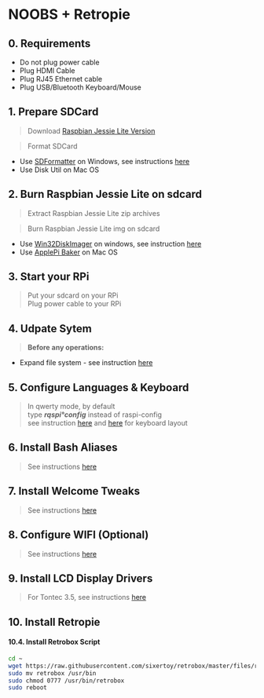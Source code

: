 # NOOBS + Retropie

## 0. Requirements

- Do not plug power cable
- Plug HDMI Cable
- Plug RJ45 Ethernet cable
- Plug USB/Bluetooth Keyboard/Mouse

## 1. Prepare SDCard

> Download [Raspbian Jessie Lite Version](https://www.raspberrypi.org/downloads/raspbian/)

> Format SDCard
  - Use [SDFormatter](https://www.sdcard.org/downloads/formatter_4/eula_windows/index.html) on Windows, see instructions [here](./softwares/sdformatter.md)
  - Use Disk Util on Mac OS

## 2. Burn Raspbian Jessie Lite on sdcard

> Extract Raspbian Jessie Lite zip archives<br>

> Burn Raspbian Jessie Lite img on sdcard
  - Use [Win32DiskImager](http://sourceforge.net/projects/win32diskimager/) on windows, see instruction [here](./softwares/win32diskimager.md)
  - Use [ApplePi Baker](http://www.tweaking4all.com/hardware/raspberry-pi/macosx-apple-pi-baker/) on Mac OS

## 3. Start your RPi

> Put your sdcard on your RPi<br>
> Plug power cable to your RPi<br>

## 4. Udpate Sytem

> **Before any operations:**<br>
- Expand file system - see instruction [here](./tips/update_system.md)

## 5. Configure Languages & Keyboard

> In qwerty mode, by default<br>
> type ***rqspi°config*** instead of raspi-config<br>
> see instruction [here](./tips/locales.md) and [here](./tips/locales.md#32-via-config-files) for keyboard layout

## 6. Install Bash Aliases

> See instructions [here](./tips/aliases.md)

## 7. Install Welcome Tweaks

> See instructions [here](./tips/welcome_tweaks.md)

## 8. Configure WIFI (Optional)

> See instructions [here](./tips/wifi.md#Setup)

## 9. Install LCD Display Drivers

> For Tontec 3.5, see instructions [here](./displays/tontec35.md)

## 10. Install Retropie

#### 10.4. Install Retrobox Script

```bash
cd ~
wget https://raw.githubusercontent.com/sixertoy/retrobox/master/files/retrobox
sudo mv retrobox /usr/bin
sudo chmod 0777 /usr/bin/retrobox
sudo reboot
```
